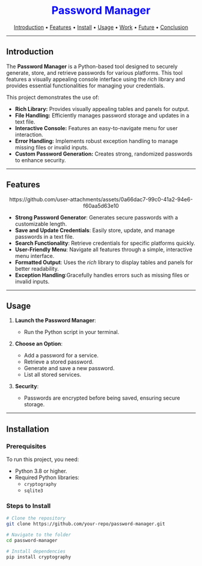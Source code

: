 <div align="center">
    <h1 style="font-weight: bold; color: blue;">Password Manager</h1>
</div>

<p align="center">
  <a href="#introduction">Introduction</a> •
  <a href="#features">Features</a> •
  <a href="#installation">Install</a> •
  <a href="#usage">Usage</a> •
  <a href="#work">Work</a> •
  <a href="#future">Future</a> •
  <a href="#conclusion">Conclusion</a>
</p>

---

## Introduction

The **Password Manager** is a Python-based tool designed to securely generate, store, and retrieve passwords for various platforms. This tool features a visually appealing console interface using the *rich* library and provides essential functionalities for managing your credentials.

This project demonstrates the use of:

- **Rich Library:** Provides visually appealing tables and panels for output.
- **File Handling:** Efficiently manages password storage and updates in a text file.
- **Interactive Console:** Features an easy-to-navigate menu for user interaction.
- **Error Handling:** Implements robust exception handling to manage missing files or invalid inputs.
- **Custom Password Generation:** Creates strong, randomized passwords to enhance security.

---

## Features

<div align="center">
 https://github.com/user-attachments/assets/0a66dac7-99c0-41a2-94e6-f60aa5d63e10
  <br>
</div>

- **Strong Password Generator**: Generates secure passwords with a customizable length.
- **Save and Update Credentials**: Easily store, update, and manage passwords in a text file.
- **Search Functionality**: Retrieve credentials for specific platforms quickly.
- **User-Friendly Menu**: Navigate all features through a simple, interactive menu interface.
- **Formatted Output**: Uses the *rich* library to display tables and panels for better readability.
- **Exception Handling**:Gracefully handles errors such as missing files or invalid inputs.

---

## Usage

1. **Launch the Password Manager**:
   - Run the Python script in your terminal.
   
2. **Choose an Option**:
   - Add a password for a service.
   - Retrieve a stored password.
   - Generate and save a new password.
   - List all stored services.

3. **Security**:
   - Passwords are encrypted before being saved, ensuring secure storage.

---

## Installation

### Prerequisites
To run this project, you need:

- Python 3.8 or higher.
- Required Python libraries:
  - `cryptography`
  - `sqlite3`

### Steps to Install
```bash
# Clone the repository
git clone https://github.com/your-repo/password-manager.git

# Navigate to the folder
cd password-manager

# Install dependencies
pip install cryptography

